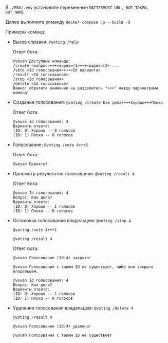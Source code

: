 В ```./ENV/.env``` установите переменные ```MATTERMOST_URL, BOT_TOKEN, BOT_NAME```

Далее выполните команду ```docker-compose up --build -d```

Примеры команд:

- Вызов справки: ``` @voting /help ```

    Ответ бота:
    ```
    @vovan Доступные команды:
    /create <вопрос>+++<вариант1>+++<вариант2> ...
    /vote <Id голосования>+++<Id варианта>
    /result <Id голосования>
    /stop <Id голосования>
    /delete <Id голосования>
    Важно: обратите внимание на разделитель "+++" между параметрами команд!
    ```


- Создание голосования: ```@voting /create Как дела?+++Хорошо+++Плохо```

    Ответ бота:
    ```
    @vovan Id голосования: 4
    Варианты ответа:
    (ID: 0) Хорошо -- 0 голосов
    (ID: 1) Плохо -- 0 голосов
    ```

- Голосование: ``` @voting /vote 4+++0 ``` 

    Ответ бота:
    ```
    @vovan Принято!
    ```

- Просмотр результатов голосования: ``` @voting /result 4 ```

    Ответ бота:
    ```
    @vovan Id голосования: 4
    Вопрос: Как дела?
    Варианты ответа:
    (ID: 0) Хорошо -- 1 голосов
    (ID: 1) Плохо -- 0 голосов
    ```

- Остановка голосования владельцем: ``` @voting /stop 4 ``` 

    ``` @voting /vote 4+++1 ```

    ``` @voting /result 4 ```

    Ответ бота:
    ```
    @vovan Голосование (Id:4) закрыто!

    @vovan Голосования с таким ID не существует, либо оно закрыто владельцем.

    @vovan Id голосования: 4
    Вопрос: Как дела?
    Варианты ответа:
    (ID: 0) Хорошо -- 1 голосов
    (ID: 1) Плохо -- 0 голосов
    ```

- Удаление голосования владельцем: ``` @voting /delete 4 ```

    ``` @voting /result 4 ```

    ```
    @vovan Голосование (Id:4) удалено!

    @vovan Голосования с таким ID не существует
    ```
